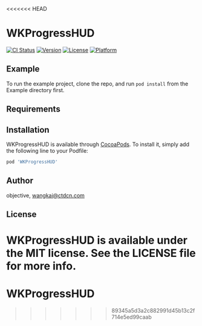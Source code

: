 <<<<<<< HEAD
# WKProgressHUD

[![CI Status](https://img.shields.io/travis/objective/WKProgressHUD.svg?style=flat)](https://travis-ci.org/objective/WKProgressHUD)
[![Version](https://img.shields.io/cocoapods/v/WKProgressHUD.svg?style=flat)](https://cocoapods.org/pods/WKProgressHUD)
[![License](https://img.shields.io/cocoapods/l/WKProgressHUD.svg?style=flat)](https://cocoapods.org/pods/WKProgressHUD)
[![Platform](https://img.shields.io/cocoapods/p/WKProgressHUD.svg?style=flat)](https://cocoapods.org/pods/WKProgressHUD)

## Example

To run the example project, clone the repo, and run `pod install` from the Example directory first.

## Requirements

## Installation

WKProgressHUD is available through [CocoaPods](https://cocoapods.org). To install
it, simply add the following line to your Podfile:

```ruby
pod 'WKProgressHUD'
```

## Author

objective, wangkai@ctdcn.com

## License

WKProgressHUD is available under the MIT license. See the LICENSE file for more info.
=======
# WKProgressHUD
>>>>>>> 89345a5d3a2c882991d45b13c2f714e5ed99caab
